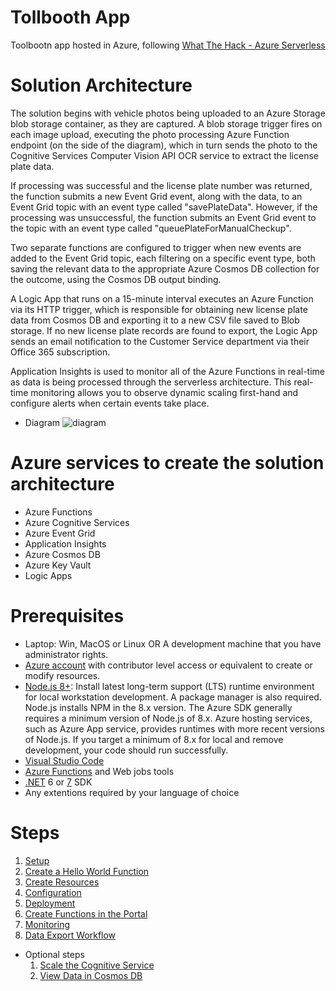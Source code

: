 # Tollbooth App
Toolbootn app hosted in Azure, following [What The Hack - Azure Serverless](https://microsoft.github.io/WhatTheHack/015-Serverless/)

# Solution Architecture
The solution begins with vehicle photos being uploaded to an Azure Storage blob storage container, as they are captured. A blob storage trigger fires on each image upload, executing the photo processing Azure Function endpoint (on the side of the diagram), which in turn sends the photo to the Cognitive Services Computer Vision API OCR service to extract the license plate data.

If processing was successful and the license plate number was returned, the function submits a new Event Grid event, along with the data, to an Event Grid topic with an event type called "savePlateData". However, if the processing was unsuccessful, the function submits an Event Grid event to the topic with an event type called "queuePlateForManualCheckup".

Two separate functions are configured to trigger when new events are added to the Event Grid topic, each filtering on a specific event type, both saving the relevant data to the appropriate Azure Cosmos DB collection for the outcome, using the Cosmos DB output binding.

A Logic App that runs on a 15-minute interval executes an Azure Function via its HTTP trigger, which is responsible for obtaining new license plate data from Cosmos DB and exporting it to a new CSV file saved to Blob storage. If no new license plate records are found to export, the Logic App sends an email notification to the Customer Service department via their Office 365 subscription.

Application Insights is used to monitor all of the Azure Functions in real-time as data is being processed through the serverless architecture. This real-time monitoring allows you to observe dynamic scaling first-hand and configure alerts when certain events take place.

- Diagram
![diagram](https://microsoft.github.io/WhatTheHack/015-Serverless/images/preferred-solution.png)

# Azure services to create the solution architecture
- Azure Functions
- Azure Cognitive Services
- Azure Event Grid
- Application Insights
- Azure Cosmos DB
- Azure Key Vault
- Logic Apps

# Prerequisites
- Laptop: Win, MacOS or Linux OR A development machine that you have administrator rights.
- [Azure account](https://azure.microsoft.com/en-ca/) with contributor level access or equivalent to create or modify resources.
- [Node.js 8+](https://www.npmjs.com/): Install latest long-term support (LTS) runtime environment for local workstation development. A package manager is also required. Node.js installs NPM in the 8.x version. The Azure SDK generally requires a minimum version of Node.js of 8.x. Azure hosting services, such as Azure App service, provides runtimes with more recent versions of Node.js. If you target a minimum of 8.x for local and remove development, your code should run successfully.
- [Visual Studio Code](https://code.visualstudio.com)
- [Azure Functions](https://marketplace.visualstudio.com/items?itemName=ms-azuretools.vscode-azurefunctions) and Web jobs tools
- [.NET](https://dotnet.microsoft.com/en-us/download/dotnet/6.0) 6 or [7](https://dotnet.microsoft.com/en-us/download/dotnet/7.0) SDK
- Any extentions required by your language of choice

# Steps
1. [Setup](https://microsoft.github.io/WhatTheHack/015-Serverless/Student/Challenge-01.html)
2. [Create a Hello World Function](https://microsoft.github.io/WhatTheHack/015-Serverless/Student/Challenge-02.html)
3. [Create Resources](https://microsoft.github.io/WhatTheHack/015-Serverless/Student/Challenge-03.html)
4. [Configuration](https://microsoft.github.io/WhatTheHack/015-Serverless/Student/Challenge-04.html)
5. [Deployment](https://microsoft.github.io/WhatTheHack/015-Serverless/Student/Challenge-05.html)
6. [Create Functions in the Portal](https://microsoft.github.io/WhatTheHack/015-Serverless/Student/Challenge-06.html)
7. [Monitoring](https://microsoft.github.io/WhatTheHack/015-Serverless/Student/Challenge-07.html)
8. [Data Export Workflow](https://microsoft.github.io/WhatTheHack/015-Serverless/Student/Challenge-08.html)

- Optional steps
  1. [Scale the Cognitive Service](https://microsoft.github.io/WhatTheHack/015-Serverless/Student/Challenge-07A.html)
  2. [View Data in Cosmos DB](https://microsoft.github.io/WhatTheHack/015-Serverless/Student/Challenge-07B.html)